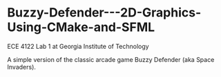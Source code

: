 # Buzzy-Defender---2D-Graphics-Using-CMake-and-SFML
ECE 4122 Lab 1 at Georgia Institute of Technology

A simple version of the classic arcade game Buzzy Defender (aka Space
Invaders).
